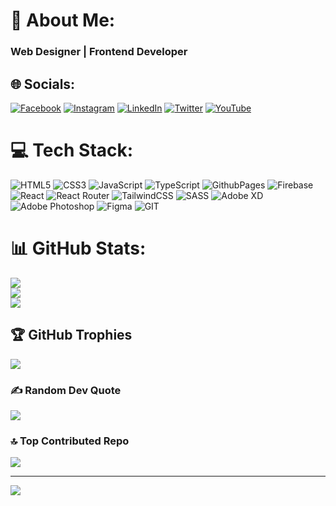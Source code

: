 # 💫 About Me:
### Web Designer | Frontend Developer 


## 🌐 Socials:
[![Facebook](https://img.shields.io/badge/Facebook-%231877F2.svg?logo=Facebook&logoColor=white)](https://facebook.com/nuruddinemonofficial) [![Instagram](https://img.shields.io/badge/Instagram-%23E4405F.svg?logo=Instagram&logoColor=white)](https://instagram.com/nur.uddin.emon) [![LinkedIn](https://img.shields.io/badge/LinkedIn-%230077B5.svg?logo=linkedin&logoColor=white)](https://linkedin.com/in/nur-uddin-emon-8218a519a) [![Twitter](https://img.shields.io/badge/Twitter-%231DA1F2.svg?logo=Twitter&logoColor=white)](https://twitter.com/NurUddinEm0n) [![YouTube](https://img.shields.io/badge/YouTube-%23FF0000.svg?logo=YouTube&logoColor=white)](https://youtube.com/@mrcodeman9509) 

# 💻 Tech Stack:
![HTML5](https://img.shields.io/badge/html5-%23E34F26.svg?style=for-the-badge&logo=html5&logoColor=white) ![CSS3](https://img.shields.io/badge/css3-%231572B6.svg?style=for-the-badge&logo=css3&logoColor=white) ![JavaScript](https://img.shields.io/badge/javascript-%23323330.svg?style=for-the-badge&logo=javascript&logoColor=%23F7DF1E) ![TypeScript](https://img.shields.io/badge/typescript-%23007ACC.svg?style=for-the-badge&logo=typescript&logoColor=white) ![GithubPages](https://img.shields.io/badge/github%20pages-121013?style=for-the-badge&logo=github&logoColor=white) ![Firebase](https://img.shields.io/badge/firebase-%23039BE5.svg?style=for-the-badge&logo=firebase) ![React](https://img.shields.io/badge/react-%2320232a.svg?style=for-the-badge&logo=react&logoColor=%2361DAFB) ![React Router](https://img.shields.io/badge/React_Router-CA4245?style=for-the-badge&logo=react-router&logoColor=white) ![TailwindCSS](https://img.shields.io/badge/tailwindcss-%2338B2AC.svg?style=for-the-badge&logo=tailwind-css&logoColor=white) ![SASS](https://img.shields.io/badge/SASS-hotpink.svg?style=for-the-badge&logo=SASS&logoColor=white) ![Adobe XD](https://img.shields.io/badge/Adobe%20XD-470137?style=for-the-badge&logo=Adobe%20XD&logoColor=#FF61F6) ![Adobe Photoshop](https://img.shields.io/badge/adobe%20photoshop-%2331A8FF.svg?style=for-the-badge&logo=adobe%20photoshop&logoColor=white) ![Figma](https://img.shields.io/badge/figma-%23F24E1E.svg?style=for-the-badge&logo=figma&logoColor=white) ![GIT](https://img.shields.io/badge/Git-fc6d26?style=for-the-badge&logo=git&logoColor=white)
# 📊 GitHub Stats:
![](https://github-readme-stats.vercel.app/api?username=nuruddinemon&theme=dark&hide_border=false&include_all_commits=true&count_private=false)<br/>
![](https://github-readme-streak-stats.herokuapp.com/?user=nuruddinemon&theme=dark&hide_border=false)<br/>
![](https://github-readme-stats.vercel.app/api/top-langs/?username=nuruddinemon&theme=dark&hide_border=false&include_all_commits=true&count_private=false&layout=compact)

## 🏆 GitHub Trophies
![](https://github-profile-trophy.vercel.app/?username=nuruddinemon&theme=radical&no-frame=false&no-bg=false&margin-w=4)

### ✍️ Random Dev Quote
![](https://quotes-github-readme.vercel.app/api?type=horizontal&theme=dark)

### 🔝 Top Contributed Repo
![](https://github-contributor-stats.vercel.app/api?username=nuruddinemon&limit=5&theme=dark&combine_all_yearly_contributions=true)

---
[![](https://visitcount.itsvg.in/api?id=nuruddinemon&icon=5&color=3)](https://visitcount.itsvg.in)

<!-- Proudly created with GPRM ( https://gprm.itsvg.in ) -->
